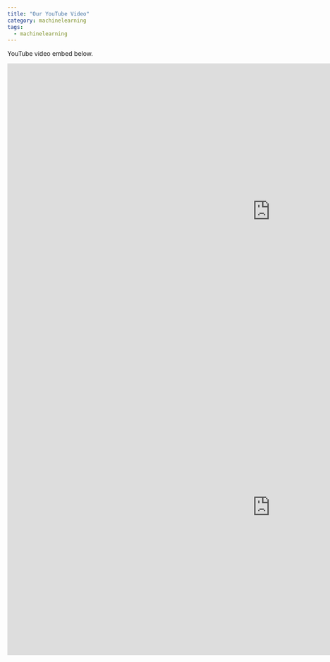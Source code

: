 ```yaml
---
title: "Our YouTube Video"
category: machinelearning
tags:
  - machinelearning
---
```


YouTube video embed below.


<iframe width="1191" height="670" src="https://www.youtube.com/embed/iCygIdHNRTA" frameborder="0" allow="accelerometer; autoplay; clipboard-write; encrypted-media; gyroscope; picture-in-picture" allowfullscreen></iframe>


<iframe width="1191" height="670" src="https://www.youtube.com/embed/YpYyPmpBJNU" frameborder="0" allow="accelerometer; autoplay; clipboard-write; encrypted-media; gyroscope; picture-in-picture" allowfullscreen></iframe>